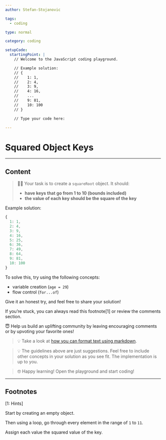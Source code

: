 ```yaml
---
author: Stefan-Stojanovic

tags:
  - coding

type: normal

category: coding

setupCode:
  startingPoint: |
    // Welcome to the JavaScript coding playground.

    // Example solution:
    // {
    //    1: 1, 
    //    2: 4, 
    //    3: 9, 
    //    4: 16, 
    //    ...
    //    9: 81,
    //    10: 100 
    // }

    // Type your code here:

---
```


# Squared Object Keys

---

## Content

> 👩‍💻 Your task is to create a `squareRoot` object. It should:
> - **have keys that go from 1 to 10 (bounds included)**
> - **the value of each key should be the square of the key**

Example solution:
```javascript
{
  1: 1, 
  2: 4, 
  3: 9, 
  4: 16, 
  5: 25, 
  6: 36, 
  7: 49, 
  8: 64, 
  9: 81, 
  10: 100
}
```

To solve this, try using the following concepts:
- variable creation (`age = 29`)
- flow control (`for...of`)

Give it an honest try, and feel free to share your solution!

If you’re stuck, you can always read this footnote[1] or review the comments section.

😇 Help us build an uplifting community by leaving encouraging comments or by upvoting your favorite ones!

> 💡 Take a look at [how you can format text using markdown](https://www.enki.com/glossary/general/markdown-formatting).

> 💡 The guidelines above are just suggestions. Feel free to include other concepts in your solution as you see fit. The implementation is up to you.

> 🤓 Happy learning! Open the playground and start coding!


---

## Footnotes

[1: Hints]

Start by creating an empty object.

Then using a loop, go through every element in the range of `1` to `11`.

Assign each value the squared value of the key.